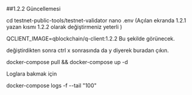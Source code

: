 ##1.2.2 Güncellemesi

cd testnet-public-tools/testnet-validator
nano .env    (Açılan ekranda 1.2.1 yazan kısmı 1.2.2 olarak değiştirmeniz yeterli ) 

QCLIENT_IMAGE=qblockchain/q-client:1.2.2     Bu şekilde görünecek. 

değiştirdikten sonra ctrl x sonrasında da y diyerek buradan çıkın.

docker-compose pull && docker-compose up -d

Loglara bakmak için

docker-compose logs -f --tail "100"
